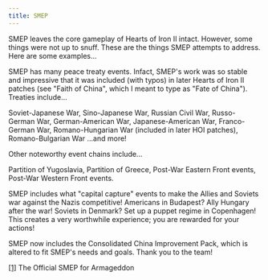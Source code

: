 ```yaml
---
title: SMEP
---
```


SMEP leaves the core gameplay of Hearts of Iron II intact. However, some things were not up to snuff. These are the things SMEP attempts to address. Here are some examples...

SMEP has many peace treaty events. Infact, SMEP's work was so stable and impressive that it was included (with typos) in later Hearts of Iron II patches (see "Faith of China", which I meant to type as "Fate of China"). Treaties include...

Soviet-Japanese War, Sino-Japanese War, Russian Civil War, Russo-German War, German-American War, Japanese-American War, Franco-German War, Romano-Hungarian War (included in later HOI patches), Romano-Bulgarian War ...and more!

Other noteworthy event chains include...

Partition of Yugoslavia, Partition of Greece, Post-War Eastern Front events, Post-War Western Front events.

SMEP includes what "capital capture" events to make the Allies and Soviets war against the Nazis competitive! Americans in Budapest? Ally Hungary after the war! Soviets in Denmark? Set up a puppet regime in Copenhagen! This creates a very worthwhile experience; you are rewarded for your actions!

SMEP now includes the Consolidated China Improvement Pack, which is altered to fit SMEP's needs and goals. Thank you to the team!

[\[1\]](http://forum.paradoxplaza.com/forum/showthread.php?t=415865) The Official SMEP for Armageddon
